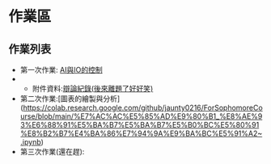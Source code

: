 # 作業區

## 作業列表
- 第一次作業: [AI與IO的控制](https://github.com/jaunty0216/ForSophomoreCourse/blob/main/%E7%AC%AC%E5%9B%9B%E9%80%B1_%E9%82%8F%E8%BC%AF%E6%A2%9D%E4%BB%B6%E6%8E%A7%E5%88%B6AI_%E5%92%96%E5%93%A9%E9%A3%AF%E6%8B%8C%E8%88%87%E4%B8%8D%E6%8B%8C%E7%9A%84%E7%B5%82%E6%A5%B5%E8%BE%AF%E8%AB%96%E8%B3%BD.ipynb)
- - 附件資料:[辯論紀錄(後來離題了好好笑)](https://docs.google.com/spreadsheets/d/161euJffjihgIKrZRsuhH6uJum3igq4cJ5kyqXmPup2Q/edit?usp=sharing)
- 第二次作業:[圖表的繪製與分析] (https://colab.research.google.com/github/jaunty0216/ForSophomoreCourse/blob/main/%E7%AC%AC%E5%85%AD%E9%80%B1_%E8%AE%93%E6%88%91%E5%BA%B7%E5%BA%B7%E5%B0%BC%E5%80%91%E8%B2%B7%E4%BA%86%E7%94%9A%E9%BA%BC%E5%91%A2~.ipynb)
- 第三次作業(還在趕): 

